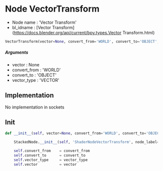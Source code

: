 # Node VectorTransform

- Node name : 'Vector Transform'
- bl_idname : [Vector Transform](https://docs.blender.org/api/current/bpy.types.Vector Transform.html)


``` python
VectorTransform(vector=None, convert_from='WORLD', convert_to='OBJECT', vector_type='VECTOR', node_label=None, node_color=None)
```
##### Arguments

- vector : None
- convert_from : 'WORLD'
- convert_to : 'OBJECT'
- vector_type : 'VECTOR'

## Implementation

No implementation in sockets

## Init

``` python
def __init__(self, vector=None, convert_from='WORLD', convert_to='OBJECT', vector_type='VECTOR', node_label=None, node_color=None):

    StackedNode.__init__(self, 'ShaderNodeVectorTransform', node_label=node_label, node_color=node_color)

    self.convert_from    = convert_from
    self.convert_to      = convert_to
    self.vector_type     = vector_type
    self.vector          = vector
```
